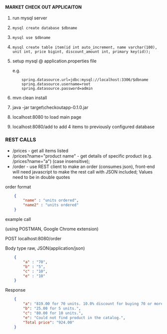 #### MARKET CHECK OUT APPLICAITON ###
1. run mysql server
2. ```mysql create database $dbname```
3. ```mysql use $dbname```
4. ```mysql create table item(id int auto_increment, name varchar(100), unit int, price bigint, discount_amount int, primary key(id));```
5. setup mysql @ application.properties file

	e.g.
	```
		spring.datasource.url=jdbc:mysql://localhost:3306/$dbname
		spring.datasource.username=root
		spring.datasource.password=admin
	```

6. mvn clean install
7. java -jar target\checkoutapp-0.1.0.jar
8. localhost:8080 to load main page
9. localhost:8080/add to add 4 items to previously configured database

### REST CALLS ###
* /prices - get all items listed
* /prices?name="product name" - get details of specific product (e.g. /prices?name="a") (case insensitive);
* /order - use REST client to make an order (consumes json), front-end will need javascript to make the rest call with JSON included; Values need to be in double quotes 

order format 
```json
    {	
    	"name" : "units ordered",		
    	"name2" : "units ordered"		
    }
```	

example call

(using POSTMAN, Google Chrome extension)

POST localhost:8080/order

Body type raw, JSON(application/json)
```json
    {
    	"a" : "70",
    	"b" : "5",
    	"c" : "10",
    	"e" : "10"
    } 
```
Response
```json
    {
        "a": "819.00 for 70 units. 10.0% discount for buying 70 or more.",
        "b": "25.00 for 5 units.",
        "c": "80.00 for 10 units.",
        "e": "Could not find product in the catalog.",
        "Total price": "924.00"
    }
```